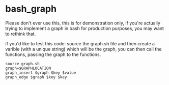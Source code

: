 # bash_graph
Please don't ever use this, this is for demonstration only, if you're actually trying to implement a graph in bash for production purposes, you may want to rethink that.

if you'd like to test this code: source the graph.sh file and then create a varible (with a unique string) which will be the graph, you can then call the functions, passing the graph to the functions. 

```
source graph.sh
graph=$GRAPHLOCATION
graph_insert $graph $key $value
graph_edge $graph $key $key
```
